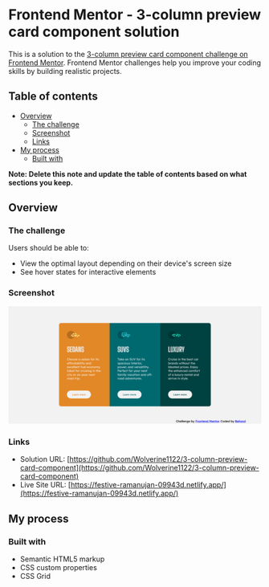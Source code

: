 # Frontend Mentor - 3-column preview card component solution

This is a solution to the [3-column preview card component challenge on Frontend Mentor](https://www.frontendmentor.io/challenges/3column-preview-card-component-pH92eAR2-). Frontend Mentor challenges help you improve your coding skills by building realistic projects. 

## Table of contents

- [Overview](#overview)
  - [The challenge](#the-challenge)
  - [Screenshot](#screenshot)
  - [Links](#links)
- [My process](#my-process)
  - [Built with](#built-with)

**Note: Delete this note and update the table of contents based on what sections you keep.**

## Overview

### The challenge

Users should be able to:

- View the optimal layout depending on their device's screen size
- See hover states for interactive elements

### Screenshot

![](./screenshot.jpg)

### Links

- Solution URL: [https://github.com/Wolverine1122/3-column-preview-card-component](https://github.com/Wolverine1122/3-column-preview-card-component)
- Live Site URL: [https://festive-ramanujan-09943d.netlify.app/](https://festive-ramanujan-09943d.netlify.app/)

## My process

### Built with

- Semantic HTML5 markup
- CSS custom properties
- CSS Grid
